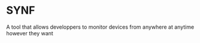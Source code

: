 
# SYNF

A tool that allows developpers to monitor devices from anywhere at anytime however they want




